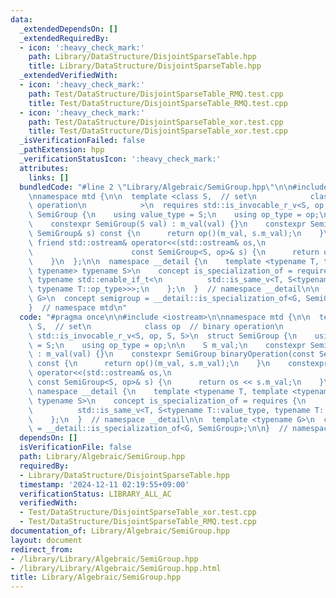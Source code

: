 ```yaml
---
data:
  _extendedDependsOn: []
  _extendedRequiredBy:
  - icon: ':heavy_check_mark:'
    path: Library/DataStructure/DisjointSparseTable.hpp
    title: Library/DataStructure/DisjointSparseTable.hpp
  _extendedVerifiedWith:
  - icon: ':heavy_check_mark:'
    path: Test/DataStructure/DisjointSparseTable_RMQ.test.cpp
    title: Test/DataStructure/DisjointSparseTable_RMQ.test.cpp
  - icon: ':heavy_check_mark:'
    path: Test/DataStructure/DisjointSparseTable_xor.test.cpp
    title: Test/DataStructure/DisjointSparseTable_xor.test.cpp
  _isVerificationFailed: false
  _pathExtension: hpp
  _verificationStatusIcon: ':heavy_check_mark:'
  attributes:
    links: []
  bundledCode: "#line 2 \"Library/Algebraic/SemiGroup.hpp\"\n\n#include <iostream>\n\
    \nnamespace mtd {\n\n  template <class S,  // set\n            class op  // binary\
    \ operation\n            >\n  requires std::is_invocable_r_v<S, op, S, S>\n  struct\
    \ SemiGroup {\n    using value_type = S;\n    using op_type = op;\n\n    S m_val;\n\
    \    constexpr SemiGroup(S val) : m_val(val) {}\n    constexpr SemiGroup binaryOperation(const\
    \ SemiGroup& s) const {\n      return op()(m_val, s.m_val);\n    }\n    constexpr\
    \ friend std::ostream& operator<<(std::ostream& os,\n                        \
    \                      const SemiGroup<S, op>& s) {\n      return os << s.m_val;\n\
    \    }\n  };\n\n  namespace __detail {\n    template <typename T, template <typename,\
    \ typename> typename S>\n    concept is_specialization_of = requires {\n     \
    \ typename std::enable_if_t<\n          std::is_same_v<T, S<typename T::value_type,\
    \ typename T::op_type>>>;\n    };\n  }  // namespace __detail\n\n  template <typename\
    \ G>\n  concept semigroup = __detail::is_specialization_of<G, SemiGroup>;\n\n\
    }  // namespace mtd\n"
  code: "#pragma once\n\n#include <iostream>\n\nnamespace mtd {\n\n  template <class\
    \ S,  // set\n            class op  // binary operation\n            >\n  requires\
    \ std::is_invocable_r_v<S, op, S, S>\n  struct SemiGroup {\n    using value_type\
    \ = S;\n    using op_type = op;\n\n    S m_val;\n    constexpr SemiGroup(S val)\
    \ : m_val(val) {}\n    constexpr SemiGroup binaryOperation(const SemiGroup& s)\
    \ const {\n      return op()(m_val, s.m_val);\n    }\n    constexpr friend std::ostream&\
    \ operator<<(std::ostream& os,\n                                             \
    \ const SemiGroup<S, op>& s) {\n      return os << s.m_val;\n    }\n  };\n\n \
    \ namespace __detail {\n    template <typename T, template <typename, typename>\
    \ typename S>\n    concept is_specialization_of = requires {\n      typename std::enable_if_t<\n\
    \          std::is_same_v<T, S<typename T::value_type, typename T::op_type>>>;\n\
    \    };\n  }  // namespace __detail\n\n  template <typename G>\n  concept semigroup\
    \ = __detail::is_specialization_of<G, SemiGroup>;\n\n}  // namespace mtd\n"
  dependsOn: []
  isVerificationFile: false
  path: Library/Algebraic/SemiGroup.hpp
  requiredBy:
  - Library/DataStructure/DisjointSparseTable.hpp
  timestamp: '2024-12-11 02:19:55+09:00'
  verificationStatus: LIBRARY_ALL_AC
  verifiedWith:
  - Test/DataStructure/DisjointSparseTable_xor.test.cpp
  - Test/DataStructure/DisjointSparseTable_RMQ.test.cpp
documentation_of: Library/Algebraic/SemiGroup.hpp
layout: document
redirect_from:
- /library/Library/Algebraic/SemiGroup.hpp
- /library/Library/Algebraic/SemiGroup.hpp.html
title: Library/Algebraic/SemiGroup.hpp
---
```

